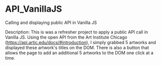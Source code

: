 # API_VanillaJS
Calling and displaying public API in Vanilla JS

Description:
This is was a refresher project to apply a public API call in Vanilla JS. Using the open API from the Art Institute Chicago (https://api.artic.edu/docs/#introduction), I simply grabbed 5 artworks and displayed these artwork's titles on the DOM. There is also a button that allows the page to add an additional 5 artworks to the DOM one click at a time.

